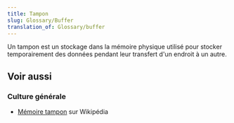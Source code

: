 ```yaml
---
title: Tampon
slug: Glossary/Buffer
translation_of: Glossary/buffer
---
```


Un tampon est un stockage dans la mémoire physique utilisé pour stocker temporairement des données pendant leur transfert d'un endroit à un autre.

## Voir aussi

### Culture générale

- [Mémoire tampon](https://fr.wikipedia.org/wiki/Mémoire_tampon) sur Wikipédia
